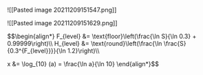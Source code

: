 ![[Pasted image 20211209151547.png]]

![[Pasted image 20211209151629.png]]

$$\begin{align*}
F_{level} &= \text{floor}\left(\frac{\ln S}{\ln 0.3} + 0.99999\right)\\\\
H_{level} &= \text{round}\left(\frac{\ln \frac{S}{0.3^{F_{level}}}}{\ln 1.2}\right)\\\\

x &= \log_{10} (a) = \frac{\ln a}{\ln 10}
\end{align*}$$

